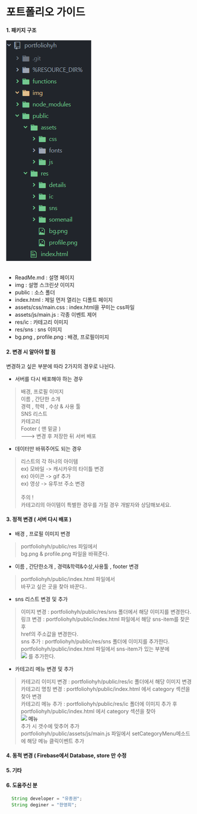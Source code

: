 # 포트폴리오 가이드

#### 1. 패키지 구조
![패키지구조](./img/img_package.PNG) <br><br>
+ ReadMe.md : 설명 페이지 <br>
+ img : 설명 스크린샷 이미지 <br>
+ public : 소스 폴더
+ index.html : 제일 먼저 열리는 디폴트 페이지 <br>
+ assets/css/main.css : index.html을 꾸미는 css파일 <br>
+ assets/js/main.js : 각종 이벤트 제어 <br>
+ res/ic : 카테고리 이미지
+ res/sns : sns 이미지
+ bg.png , profile.png : 배경, 프로필이미지



#### 2. 변경 시 알아야 할 점
변경하고 싶은 부분에 따라 2가지의 경우로 나뉜다.

+ 서버를 다시 배포해야 하는 경우
> 배경, 프로필 이미지<br>
> 이름 , 간단한 소개 <br>
> 경력 , 학력 , 수상 & 사용 툴<br>
> SNS 리스트 <br>
> 카테고리 <br>
> Footer ( 맨 밑글 ) <br>
---> 변경 후 저장한 뒤 서버 배포 <br>

+ 데이터만 바꿔주어도 되는 경우
> 리스트의 각 하나의 아이템 <br>
> ex) 모바일 -> 캐시카우의 타이틀 변경 <br>
> ex) 아이콘 -> gif 추가 <br>
> ex) 영상 -> 유투브 주소 변경 <br>
> <br>
> 주의 ! <br>
> 카테고리의 아이템이 특별한 경우를 가질 경우 개발자와 상담해보세요.<br>


#### 3. 정적 변경 ( 서버 다시 배포 )
+ 배경 , 프로필 이미지 변경<br>
> portfoliohyh/public/res 파일에서 <br>
> bg.png & profile.png 파일을 바꿔준다.

+ 이름 , 간단한소개 , 경력&학력&수상,사용툴 , footer 변경 <br>
> portfoliohyh/public/index.html 파일에서 <br>
> 바꾸고 싶은 곳을 찾아 바꾼다.. <br>

+ sns 리스트 변경 및 추가 <br>
> 이미지 변경 : portfoliohyh/public/res/sns 폴더에서 해당 이미지를 변경한다. <br>
> 링크 변경 : portfoliohyh/public/index.html 파일에서 해당 sns-item를 찾은 후 <br>
> href의 주소값을 변경한다. <br>
> sns 추가 : portfoliohyh/public/res/sns 폴더에 이미지를 추가한다. <br>
> portfoliohyh/public/index.html 파일에서 sns-item가 있는 부분에 <br>
> <a class="sns-item" href='연결할 링크' class="circle_item"><img class="sns-img" src='./res/sns/lottie.png'/></a></li> 를 추가한다.

+ 카테고리 메뉴 변경 및 추가 <br>
> 카테고리 이미지 변경 : portfoliohyh/public/res/ic 폴더에서 해당 이미지 변경 <br>
> 카테고리 명칭 변경 : portfoliohyh/public/index.html 에서 category 섹션을 찾아 변경 <br>
> 카테고리 메뉴 추가 : portfoliohyh/public/res/ic 폴더에 이미지 추가 후 <br>
> portfoliohyh/public/index.html 에서 category 섹션을 찾아 <br>
> <a id="menu"><img id="menu_img" class="category-icon" src='./res/ic/ic_menu.png'/><span> 메뉴</span></a> <br>
> 추가 시 갯수에 맞추어 추가 <br>
> portfoliohyh/public/assets/js/main.js 파일에서 setCategoryMenu메소드에 해당 메뉴 클릭이벤트 추가 <br>


#### 4. 동적 변경 ( Firebase에서 Database, store 만 수정




#### 5. 기타




#### 6. 도움주신 분
``` java
  String developer = "유종권";
  String deginer = "한영희";

```
